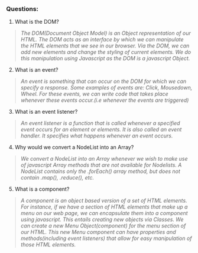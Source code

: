 ### Questions:
1. What is the DOM?

> *The DOM(Document Object Model) is an Object representation of our HTML. The DOM acts as an interface by which we can manipulate the HTML elements that we see in our browser. Via the DOM, we can add new elements and change the styling of current elements. We do this manipulation using Javascript as the DOM is a javascript Object.*

2. What is an event?

> *An event is something that can occur on the DOM for which we can specify a response.  Some examples of events are: Click, Mousedown, Wheel.  For these events, we can write code that takes place whenever these events occur.(i.e whenever the events are triggered)*

3. What is an event listener?

> *An event listener is a function that is called whenever a specified event occurs for an element or elements.  It is also called an event handler.  It specifies what happens whenever an event occurs.*

4. Why would we convert a NodeList into an Array?

> *We convert a NodeList into an Array whenever we wish to make use of javascript Array methods that are not available for Nodelists.  A NodeList contains only the .forEach() array method, but does not contain .map(), .reduce(), etc.*

5. What is a component?

> *A component is an object based version of a set of HTML elements. For instance, if we have a section of HTML elements that make up a menu on our web page, we can encapsulate them into a component using javascript.  This entails creating new objects via Classes.  We can create a new Menu Object(component) for the menu section of our HTML.  This new Menu component can have properties and methods(including event listeners) that allow for easy manipulation of those HTML elements.*